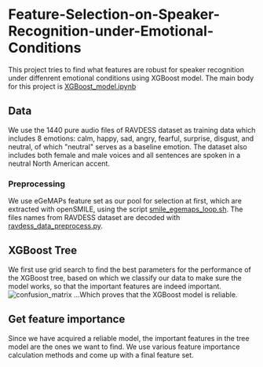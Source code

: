 # Feature-Selection-on-Speaker-Recognition-under-Emotional-Conditions

This project tries to find what features are robust for speaker recognition under diffenrent emotional conditions using XGBoost model. 
The main body for this project is [XGBoost_model.ipynb](https://github.com/Cui-ht/Feature-Selection-on-Speaker-Recognition-under-Emotional-Conditions/blob/main/XGBoost_model.ipynb)

## Data
We use the 1440 pure audio files of RAVDESS dataset as training data which includes 8 emotions: calm, happy, sad, angry, fearful, surprise, disgust, and neutral, of which "neutral" serves as a baseline emotion. The dataset also includes both female and male voices and all sentences are spoken in a neutral North American accent.

### Preprocessing
We use eGeMAPs feature set as our pool for selection at first, which are extracted with openSMILE, using the script [smile_egemaps_loop.sh](https://github.com/Cui-ht/Feature-Selection-on-Speaker-Recognition-under-Emotional-Conditions/blob/main/smile_egemaps_loop.sh).
The files names from RAVDESS dataset are decoded with [ravdess_data_preprocess.py](https://github.com/Cui-ht/Feature-Selection-on-Speaker-Recognition-under-Emotional-Conditions/blob/main/ravdess_data_preprocess.py).

## XGBoost Tree
We first use grid search to find the best parameters for the performance of the XGBoost tree, based on which we classify our data to make sure the model works, so that the important features are indeed important.
![confusion_matrix](https://user-images.githubusercontent.com/57549068/205438956-c02950d2-c68b-4036-905c-280c858ee11b.png)
...Which proves that the XGBoost model is reliable.

## Get feature importance
Since we have acquired a reliable model, the important features in the tree model are the ones we want to find. We use various feature importance calculation methods and come up with a final feature set.
